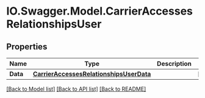 # IO.Swagger.Model.CarrierAccessesRelationshipsUser
## Properties

Name | Type | Description | Notes
------------ | ------------- | ------------- | -------------
**Data** | [**CarrierAccessesRelationshipsUserData**](CarrierAccessesRelationshipsUserData.md) |  | [optional] 

[[Back to Model list]](../README.md#documentation-for-models) [[Back to API list]](../README.md#documentation-for-api-endpoints) [[Back to README]](../README.md)

